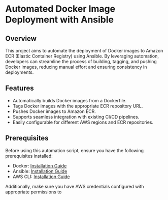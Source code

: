 # Automated Docker Image Deployment with Ansible

## Overview

This project aims to automate the deployment of Docker images to Amazon ECR (Elastic Container Registry) using Ansible. By leveraging automation, developers can streamline the process of building, tagging, and pushing Docker images, reducing manual effort and ensuring consistency in deployments.

## Features

- Automatically builds Docker images from a Dockerfile.
- Tags Docker images with the appropriate ECR repository URL.
- Pushes Docker images to Amazon ECR.
- Supports seamless integration with existing CI/CD pipelines.
- Easily configurable for different AWS regions and ECR repositories.

## Prerequisites

Before using this automation script, ensure you have the following prerequisites installed:

- Docker: [Installation Guide](https://docs.docker.com/get-docker/)
- Ansible: [Installation Guide](https://docs.ansible.com/ansible/latest/installation_guide/index.html)
- AWS CLI: [Installation Guide](https://docs.aws.amazon.com/cli/latest/userguide/cli-chap-install.html)

Additionally, make sure you have AWS credentials configured with appropriate permissions to
